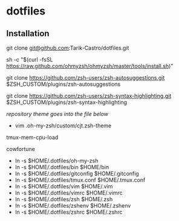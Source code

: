 # dotfiles

## Installation

git clone git@github.com:Tarik-Castro/dotfiles.git

sh -c "$(curl -fsSL https://raw.github.com/ohmyzsh/ohmyzsh/master/tools/install.sh)"

git clone https://github.com/zsh-users/zsh-autosuggestions.git $ZSH_CUSTOM/plugins/zsh-autosuggestions

git clone https://github.com/zsh-users/zsh-syntax-highlighting.git $ZSH_CUSTOM/plugins/zsh-syntax-highlighting

*repository theme goes into the file below*
- vim .oh-my-zsh/custom/cjt.zsh-theme

tmux-mem-cpu-load

cowfortune

- ln -s $HOME/.dotfiles/oh-my-zsh
- ln -s $HOME/.dotfiles/bin $HOME/bin
- ln -s $HOME/.dotfiles/gitconfig $HOME/.gitconfig
- ln -s $HOME/.dotfiles/tmux.conf $HOME/.tmux.conf
- ln -s $HOME/.dotfiles/vim $HOME/.vim
- ln -s $HOME/.dotfiles/vimrc $HOME/.vimrc
- ln -s $HOME/.dotfiles/zsh $HOME/.zsh
- ln -s $HOME/.dotfiles/zshenv $HOME/.zshenv
- ln -s $HOME/.dotfiles/zshrc $HOME/.zshrc
